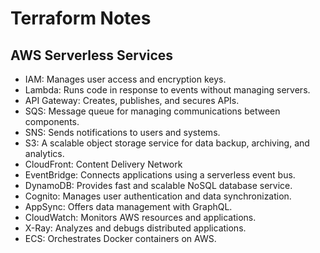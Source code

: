# Terraform Notes

## AWS Serverless Services 
- IAM: Manages user access and encryption keys.
- Lambda: Runs code in response to events without managing servers.
- API Gateway: Creates, publishes, and secures APIs.
- SQS: Message queue for managing communications between components.
- SNS: Sends notifications to users and systems.
- S3: A scalable object storage service for data backup, archiving, and analytics.
- CloudFront: Content Delivery Network
- EventBridge: Connects applications using a serverless event bus.
- DynamoDB: Provides fast and scalable NoSQL database service.
- Cognito: Manages user authentication and data synchronization.
- AppSync: Offers data management with GraphQL.
- CloudWatch: Monitors AWS resources and applications.
- X-Ray: Analyzes and debugs distributed applications.
- ECS: Orchestrates Docker containers on AWS.
